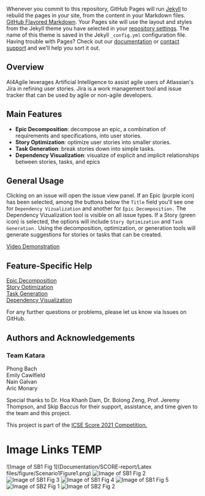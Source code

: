 Whenever you commit to this repository, GitHub Pages will run [Jekyll](https://jekyllrb.com/) to rebuild the pages in your site, from the content in your Markdown files.
[GitHub Flavored Markdown](https://guides.github.com/features/mastering-markdown/).
Your Pages site will use the layout and styles from the Jekyll theme you have selected in your [repository settings](https://github.com/AricMonary/AI4AgileJiraCloudApp/settings). The name of this theme is saved in the Jekyll `_config.yml` configuration file.
Having trouble with Pages? Check out our [documentation](https://docs.github.com/categories/github-pages-basics/) or [contact support](https://support.github.com/contact) and we’ll help you sort it out.

## Overview
AI4Agile leverages Artificial Intelligence to assist agile users of Atlassian's Jira in refining user stories. Jira is a work management tool and issue tracker that can be used by agile or non-agile developers.


## Main Features

- **Epic Decomposition**: decompose an epic, a combination of requirements and specifications, into user stories.
- **Story Optimization**: optimize user stories into smaller stories.
- **Task Generation**: break stories down into simple tasks.
- **Dependency Visualization**: visualize of explicit and implicit relationships between stories, tasks, and epics

## General Usage
Clicking on an issue will open the issue view panel. If an Epic (purple icon) has been selected, among the buttons below the `Title` field you'll see one for `Dependency Vizualization` and another for `Epic Decomposition.` The Dependency Vizualization tool is visible on all issue types. If a Story (green icon) is selected, the options will include `Story Optimization` and `Task Generation.` Using the decomposition, optimization, or generation tools will generate suggestions for stories or tasks that can be created.  

[Video Demonstration](https://youtu.be/05zN1Hv9UkM)  

## Feature-Specific Help
[Epic Decomposition](https://aricmonary.github.io/AI4AgileJiraCloudApp/help/epic-decomposition.html)  
[Story Optimization](https://aricmonary.github.io/AI4AgileJiraCloudApp/help/story-optimization.html)  
[Task Generation](https://aricmonary.github.io/AI4AgileJiraCloudApp/help/task-generation.html)  
[Dependency Visualization](https://aricmonary.github.io/AI4AgileJiraCloudApp/help/dependency-visualization.html)  

For any further questions or problems, please let us know via Issues on GitHub.  

## Authors and Acknowledgements
### Team Katara  
Phong Bach  
Emily Cawlfield  
Nain Galvan  
Aric Monary  
  
Special thanks to Dr. Hoa Khanh Dam, Dr. Bolong Zeng, Prof. Jeremy Thompson, and Skip Baccus for their support, assistance, and time given to the team and this project.

This project is part of the [ICSE Score 2021 Competition.](https://conf.researchr.org/home/icse-2021/score-2021)


# Image Links TEMP
![Image of SB1 Fig 1](Documentation/SCORE-report/Latex files/figure/Scenario1Figure1.png)
![Image of SB1 Fig 2](https://github.com/AricMonary/AI4Agile/blob/d6a8e821abed0d321691eb17c1ffbb3ab2917f53/Documentation/SCORE-report/Latex%20files/figure/Scenario1Figure2.png)
![Image of SB1 Fig 3](https://github.com/AricMonary/AI4Agile/blob/d6a8e821abed0d321691eb17c1ffbb3ab2917f53/Documentation/SCORE-report/Latex%20files/figure/Scenario1Figure3.png)
![Image of SB1 Fig 4](https://github.com/AricMonary/AI4Agile/blob/d6a8e821abed0d321691eb17c1ffbb3ab2917f53/Documentation/SCORE-report/Latex%20files/figure/Scenario1Figure4.png)
![Image of SB1 Fig 5](https://github.com/AricMonary/AI4Agile/blob/d6a8e821abed0d321691eb17c1ffbb3ab2917f53/Documentation/SCORE-report/Latex%20files/figure/Scenario1Figure5.png)
![Image of SB2 Fig 1](https://github.com/AricMonary/AI4Agile/blob/d6a8e821abed0d321691eb17c1ffbb3ab2917f53/Documentation/SCORE-report/Latex%20files/figure/Scenario2Figure1.png)
![Image of SB2 Fig 2](https://github.com/AricMonary/AI4Agile/blob/d6a8e821abed0d321691eb17c1ffbb3ab2917f53/Documentation/SCORE-report/Latex%20files/figure/Scenario2Figure2.png)
